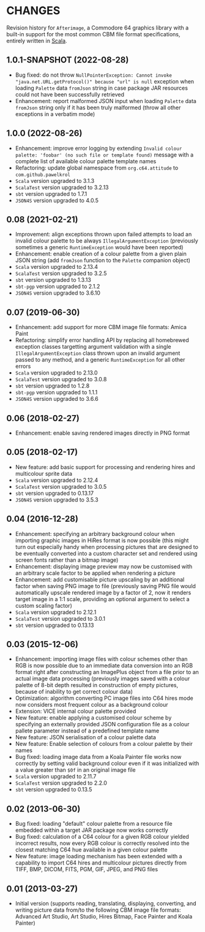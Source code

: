 CHANGES
=======

Revision history for `Afterimage`, a Commodore 64 graphics library with a built-in support for the most common CBM file format specifications, entirely written in [Scala](http://www.scala-lang.org/).

1.0.1-SNAPSHOT (2022-08-28)
---------------------------

* Bug fixed: do not throw `NullPointerException: Cannot invoke "java.net.URL.getProtocol()" because "url" is null` exception when loading `Palette` data `fromJson` string in case package JAR resources could not have been successfully retrieved
* Enhancement: report malformed JSON input when loading `Palette` data `fromJson` string only if it has been truly malformed (throw all other exceptions in a verbatim mode)

1.0.0 (2022-08-26)
------------------

* Enhancement: improve error logging by extending `Invalid colour palette: 'foobar' (no such file or template found)` message with a complete list of available colour palette template names
* Refactoring: update global namespace from `org.c64.attitude` to `com.github.pawelkrol`
* `Scala` version upgraded to 3.1.3
* `ScalaTest` version upgraded to 3.2.13
* `sbt` version upgraded to 1.7.1
* `JSON4S` version upgraded to 4.0.5

0.08 (2021-02-21)
-----------------

* Improvement: align exceptions thrown upon failed attempts to load an invalid colour palette to be always `IllegalArgumentException` (previously sometimes a generic `RuntimeException` would have been reported)
* Enhancement: enable creation of a colour palette from a given plain JSON string (add `fromJson` function to the `Palette` companion object)
* `Scala` version upgraded to 2.13.4
* `ScalaTest` version upgraded to 3.2.5
* `sbt` version upgraded to 1.3.13
* `sbt-pgp` version upgraded to 2.1.2
* `JSON4S` version upgraded to 3.6.10

0.07 (2019-06-30)
-----------------

* Enhancement: add support for more CBM image file formats: Amica Paint
* Refactoring: simplify error handling API by replacing all homebrewed exception classes targetting argument validation with a single `IllegalArgumentException` class thrown upon an invalid argument passed to any method, and a generic `RuntimeException` for all other errors
* `Scala` version upgraded to 2.13.0
* `ScalaTest` version upgraded to 3.0.8
* `sbt` version upgraded to 1.2.8
* `sbt-pgp` version upgraded to 1.1.1
* `JSON4S` version upgraded to 3.6.6

0.06 (2018-02-27)
-----------------

* Enhancement: enable saving rendered images directly in PNG format

0.05 (2018-02-17)
-----------------

* New feature: add basic support for processing and rendering hires and multicolour sprite data
* `Scala` version upgraded to 2.12.4
* `ScalaTest` version upgraded to 3.0.5
* `sbt` version upgraded to 0.13.17
* `JSON4S` version upgraded to 3.5.3

0.04 (2016-12-28)
-----------------

* Enhancement: specifying an arbitrary background colour when importing graphic images in HiRes format is now possible (this might turn out especially handy when processing pictures that are designed to be eventually converted into a custom character set and rendered using screen fonts rather than a bitmap image)
* Enhancement: displaying image preview may now be customised with an arbitrary scale factor to be applied when rendering a picture
* Enhancement: add customisable picture upscaling by an additional factor when saving PNG image to file (previously saving PNG file would automatically upscale rendered image by a factor of 2, now it renders target image in a 1:1 scale, providing an optional argument to select a custom scaling factor)
* `Scala` version upgraded to 2.12.1
* `ScalaTest` version upgraded to 3.0.1
* `sbt` version upgraded to 0.13.13

0.03 (2015-12-06)
-----------------

* Enhancement: importing image files with colour schemes other than RGB is now possible due to an immediate data conversion into an RGB format right after constructing an ImagePlus object from a file prior to an actual image data processing (previously images saved with a colour palette of 8-bit depth resulted in construction of empty pictures, because of inability to get correct colour data)
* Optimization: algorithm converting PC image files into C64 hires mode now considers most frequent colour as a background colour
* Extension: VICE internal colour palette provided
* New feature: enable applying a customised colour scheme by specifying an externally provided JSON configuration file as a colour pallete parameter instead of a predefined template name
* New feature: JSON serialisation of a colour palette data
* New feature: Enable selection of colours from a colour palette by their names
* Bug fixed: loading image data from a Koala Painter file works now correctly by setting valid background colour even if it was initialized with a value greater than `$0f` in an original image file
* `Scala` version upgraded to 2.11.7
* `ScalaTest` version upgraded to 2.2.0
* `sbt` version upgraded to 0.13.5

0.02 (2013-06-30)
-----------------

* Bug fixed: loading "default" colour palette from a resource file embedded within a target JAR package now works correctly
* Bug fixed: calculation of a C64 colour for a given RGB colour yielded incorrect results, now every RGB colour is correctly resolved into the closest matching C64 hue available in a given colour palette
* New feature: image loading mechanism has been extended with a capability to import C64 hires and multicolour pictures directly from TIFF, BMP, DICOM, FITS, PGM, GIF, JPEG, and PNG files

0.01 (2013-03-27)
-----------------

* Initial version (supports reading, translating, displaying, converting, and writing picture data from/to the following CBM image file formats: Advanced Art Studio, Art Studio, Hires Bitmap, Face Painter and Koala Painter)
